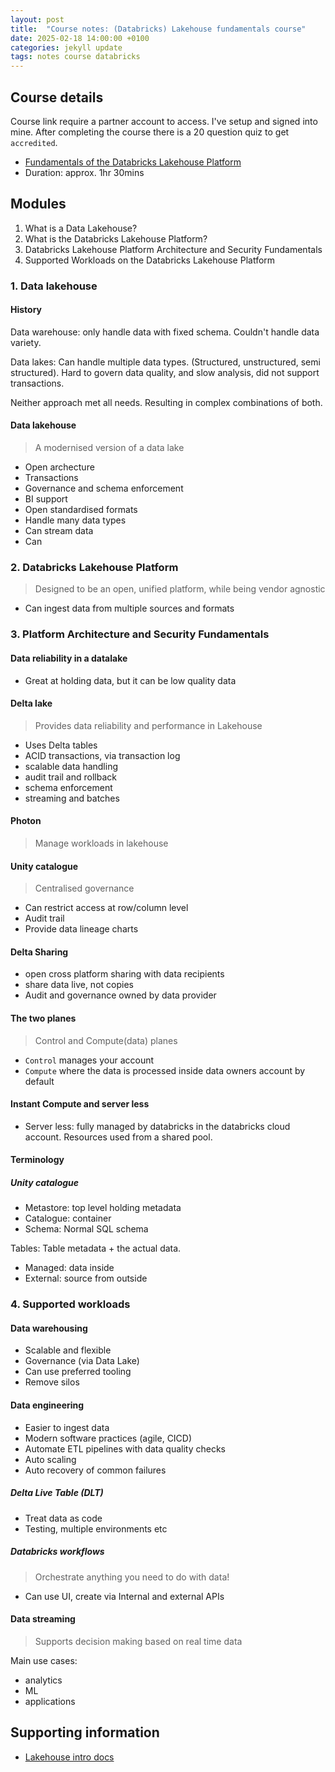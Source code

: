 ```yaml
---
layout: post
title:  "Course notes: (Databricks) Lakehouse fundamentals course"
date: 2025-02-18 14:00:00 +0100
categories: jekyll update
tags: notes course databricks
---
```

## Course details
Course link require a partner account to access.
I've setup and signed into mine.
After completing the course there is a 20 question quiz to get `accredited`.

- [Fundamentals of the Databricks Lakehouse Platform][1]
- Duration: approx. 1hr 30mins

## Modules
1. What is a Data Lakehouse?
2. What is the Databricks Lakehouse Platform? 
3. Databricks Lakehouse Platform Architecture and Security Fundamentals
4. Supported Workloads on the Databricks Lakehouse Platform 

### 1. Data lakehouse
#### History

Data warehouse: only handle data with fixed schema. Couldn't handle data variety.

Data lakes: Can handle multiple data types. (Structured, unstructured, semi structured). Hard to govern data quality, and slow analysis, did not support transactions.

Neither approach met all needs. Resulting in complex combinations of both.

#### Data lakehouse
> A modernised version of a data lake

- Open archecture
- Transactions
- Governance and schema enforcement
- BI support
- Open standardised formats
- Handle many data types
- Can stream data
- Can 


### 2. Databricks Lakehouse Platform
> Designed to be an open, unified platform, while being vendor agnostic
- Can ingest data from multiple sources and formats

### 3. Platform Architecture and Security Fundamentals

#### Data reliability in a datalake
- Great at holding data, but it can be low quality data

#### Delta lake
> Provides data reliability and performance in Lakehouse

- Uses Delta tables
- ACID transactions, via transaction log
- scalable data handling
- audit trail and rollback
- schema enforcement
- streaming and batches

#### Photon
> Manage workloads in lakehouse

#### Unity catalogue
> Centralised governance

- Can restrict access at row/column level
- Audit trail
- Provide data lineage charts

#### Delta Sharing
- open cross platform sharing with data recipients
- share data live, not copies
- Audit and governance owned by data provider

#### The two planes
> Control and Compute(data) planes

- `Control` manages your account
- `Compute` where the data is processed inside data owners account by default

#### Instant Compute and server less

- Server less: fully managed by databricks in the databricks cloud account. Resources used from a shared pool.

#### Terminology

##### Unity catalogue
- Metastore: top level holding metadata
- Catalogue: container
- Schema: Normal SQL schema 

Tables: Table metadata + the actual data.
- Managed: data inside
- External: source from outside

### 4. Supported workloads

#### Data warehousing
- Scalable and flexible
- Governance (via Data Lake)
- Can use preferred tooling
- Remove silos

#### Data engineering
- Easier to ingest data
- Modern software practices (agile, CICD)
- Automate ETL pipelines with data quality checks
- Auto scaling
- Auto recovery of common failures

##### Delta Live Table (DLT)
- Treat data as code
- Testing, multiple environments etc

##### Databricks workflows
> Orchestrate anything you need to do with data!

- Can use UI, create via Internal and external APIs

#### Data streaming
> Supports decision making based on real time data

Main use cases:
- analytics 
- ML
- applications

## Supporting information

- [Lakehouse intro docs][2]

[1]: https://partner-academy.databricks.com/learn/courses/1325/fundamentals-of-the-databricks-lakehouse-platform/lessons
[2]: https://docs.databricks.com/en/lakehouse/index.html
